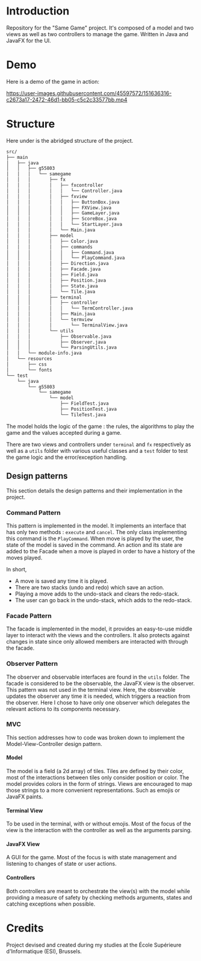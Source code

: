 # Introduction

Repository for the "Same Game" project. It's composed of a model and two views as well as two controllers to manage the
game. Written in Java and JavaFX for the UI.

# Demo

Here is a demo of the game in action:

https://user-images.githubusercontent.com/45597572/151636316-c2673a17-2472-46d1-bb05-c5c2c33577bb.mp4 

# Structure

Here under is the abridged structure of the project.

```bash
src/
├── main
│   ├── java
│   │   ├── g55803
│   │   │   └── samegame
│   │   │       ├── fx
│   │   │       │   ├── fxcontroller
│   │   │       │   │   └── Controller.java
│   │   │       │   ├── fxview
│   │   │       │   │   ├── ButtonBox.java
│   │   │       │   │   ├── FXView.java
│   │   │       │   │   ├── GameLayer.java
│   │   │       │   │   ├── ScoreBox.java
│   │   │       │   │   └── StartLayer.java
│   │   │       │   └── Main.java
│   │   │       ├── model
│   │   │       │   ├── Color.java
│   │   │       │   ├── commands
│   │   │       │   │   ├── Command.java
│   │   │       │   │   └── PlayCommand.java
│   │   │       │   ├── Direction.java
│   │   │       │   ├── Facade.java
│   │   │       │   ├── Field.java
│   │   │       │   ├── Position.java
│   │   │       │   ├── State.java
│   │   │       │   └── Tile.java
│   │   │       ├── terminal
│   │   │       │   ├── controller
│   │   │       │   │   └── TermController.java
│   │   │       │   ├── Main.java
│   │   │       │   └── termview
│   │   │       │       └── TerminalView.java
│   │   │       └── utils
│   │   │           ├── Observable.java
│   │   │           ├── Observer.java
│   │   │           └── ParsingUtils.java
│   │   └── module-info.java
│   └── resources
│       ├── css
│       └── fonts
└── test
    └── java
        └── g55803
            └── samegame
                └── model
                    ├── FieldTest.java
                    ├── PositionTest.java
                    └── TileTest.java
```

The model holds the logic of the game : the rules, the algorithms to play the game and the values accepted during a
game.

There are two views and controllers under `terminal` and `fx` respectively as well as a `utils` folder with various
useful classes and a `test` folder to test the game logic and the error/exception handling.

## Design patterns

This section details the design patterns and their implementation in the project.

### Command Pattern

This pattern is implemented in the model. It implements an interface that has only two methods : `execute` and `cancel`.
The only class implementing this command is the `PlayCommand`. When move is played by the user, the state of the model
is saved in the command. An action and its state are added to the Facade when a move is played in order to have a
history of the moves played.

In short,

- A move is saved any time it is played.
- There are two stacks (undo and redo) which save an action.
- Playing a move adds to the undo-stack and clears the redo-stack.
- The user can go back in the undo-stack, which adds to the redo-stack.

### Facade Pattern

The facade is implemented in the model, it provides an easy-to-use middle layer to interact with the views and the
controllers. It also protects against changes in state since only allowed members are interacted with through the
facade.

### Observer Pattern

The observer and observable interfaces are found in the `utils` folder. The facade is considered to be the observable,
the JavaFX view is the observer. This pattern was not used in the terminal view. Here, the observable updates the
observer any time it is needed, which triggers a reaction from the observer. Here I chose to have only one observer
which delegates the relevant actions to its components necessary.

### MVC

This section addresses how to code was broken down to implement the Model-View-Controller design pattern.

#### Model

The model is a field (a 2d array) of tiles. Tiles are defined by their color, most of the interactions between tiles
only consider position or color. The model provides colors in the form of strings. Views are encouraged to map those
strings to a more convenient representations. Such as emojis or JavaFX paints.

#### Terminal View

To be used in the terminal, with or without emojis. Most of the focus of the view is the interaction with the controller
as well as the arguments parsing.

#### JavaFX View

A GUI for the game. Most of the focus is with state management and listening to changes of state or user actions.

#### Controllers

Both controllers are meant to orchestrate the view(s) with the model while providing a measure of safety by checking
methods arguments, states and catching exceptions when possible. 


# Credits

Project devised and created during my studies at the École Supérieure d'Informatique (ESI), Brussels.
